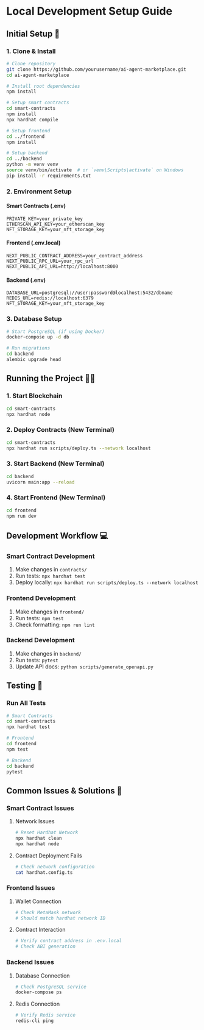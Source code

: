 # Local Development Setup Guide

## Initial Setup 🚀

### 1. Clone & Install
```bash
# Clone repository
git clone https://github.com/yourusername/ai-agent-marketplace.git
cd ai-agent-marketplace

# Install root dependencies
npm install

# Setup smart contracts
cd smart-contracts
npm install
npx hardhat compile

# Setup frontend
cd ../frontend
npm install

# Setup backend
cd ../backend
python -m venv venv
source venv/bin/activate  # or `venv\Scripts\activate` on Windows
pip install -r requirements.txt
```

### 2. Environment Setup

#### Smart Contracts (.env)
```env
PRIVATE_KEY=your_private_key
ETHERSCAN_API_KEY=your_etherscan_key
NFT_STORAGE_KEY=your_nft_storage_key
```

#### Frontend (.env.local)
```env
NEXT_PUBLIC_CONTRACT_ADDRESS=your_contract_address
NEXT_PUBLIC_RPC_URL=your_rpc_url
NEXT_PUBLIC_API_URL=http://localhost:8000
```

#### Backend (.env)
```env
DATABASE_URL=postgresql://user:password@localhost:5432/dbname
REDIS_URL=redis://localhost:6379
NFT_STORAGE_KEY=your_nft_storage_key
```

### 3. Database Setup
```bash
# Start PostgreSQL (if using Docker)
docker-compose up -d db

# Run migrations
cd backend
alembic upgrade head
```

## Running the Project 🏃‍♂️

### 1. Start Blockchain
```bash
cd smart-contracts
npx hardhat node
```

### 2. Deploy Contracts (New Terminal)
```bash
cd smart-contracts
npx hardhat run scripts/deploy.ts --network localhost
```

### 3. Start Backend (New Terminal)
```bash
cd backend
uvicorn main:app --reload
```

### 4. Start Frontend (New Terminal)
```bash
cd frontend
npm run dev
```

## Development Workflow 💻

### Smart Contract Development
1. Make changes in `contracts/`
2. Run tests: `npx hardhat test`
3. Deploy locally: `npx hardhat run scripts/deploy.ts --network localhost`

### Frontend Development
1. Make changes in `frontend/`
2. Run tests: `npm test`
3. Check formatting: `npm run lint`

### Backend Development
1. Make changes in `backend/`
2. Run tests: `pytest`
3. Update API docs: `python scripts/generate_openapi.py`

## Testing 🧪

### Run All Tests
```bash
# Smart Contracts
cd smart-contracts
npx hardhat test

# Frontend
cd frontend
npm test

# Backend
cd backend
pytest
```

## Common Issues & Solutions 🔧

### Smart Contract Issues
1. Network Issues
   ```bash
   # Reset Hardhat Network
   npx hardhat clean
   npx hardhat node
   ```

2. Contract Deployment Fails
   ```bash
   # Check network configuration
   cat hardhat.config.ts
   ```

### Frontend Issues
1. Wallet Connection
   ```bash
   # Check MetaMask network
   # Should match hardhat network ID
   ```

2. Contract Interaction
   ```bash
   # Verify contract address in .env.local
   # Check ABI generation
   ```

### Backend Issues
1. Database Connection
   ```bash
   # Check PostgreSQL service
   docker-compose ps
   ```

2. Redis Connection
   ```bash
   # Verify Redis service
   redis-cli ping
   ```